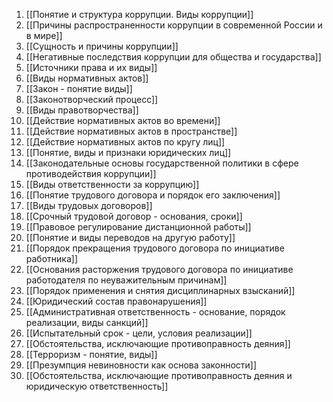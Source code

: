 1. [[Понятие и структура коррупции. Виды коррупции]]
2. [[Причины распространенности коррупции в современной России и в мире]]
3. [[Сущность и причины коррупции]]
4. [[Негативные последствия коррупции для общества и государства]]
5. [[Источники права и их виды]]
6. [[Виды нормативных актов]]
7. [[Закон - понятие виды]]
8. [[Законотворческий процесс]]
9. [[Виды правотворчества]]
10. [[Действие нормативных актов во времени]]
11. [[Действие нормативных актов в пространстве]]
12. [[Действие нормативных актов по кругу лиц]]
13. [[Понятие, виды и признаки юридических лиц]]
14. [[Законодательные основы государственной политики в сфере противодействия коррупции]]
15. [[Виды ответственности за коррупцию]]
16. [[Понятие трудового договора и порядок его заключения]]
17. [[Виды трудовых договоров]]
18. [[Срочный трудовой договор - основания, сроки]]
19. [[Правовое регулирование дистанционной работы]]
20. [[Понятие и виды переводов на другую работу]]
21. [[Порядок прекращения трудового договора по инициативе работника]]
22. [[Основания расторжения трудового договора по инициативе работодателя по неуважительным причинам]]
23. [[Порядок применения и снятия дисциплинарных взысканий]]
24. [[Юридический состав правонарушения]]
25. [[Административная ответственность - основание, порядок реализации, виды санкций]]
26. [[Испытательный срок - цели, условия реализации]]
27. [[Обстоятельства, исключающие противоправность деяния]]
28. [[Терроризм - понятие, виды]]
29. [[Презумпция невиновности как основа законности]]
30. [[Обстоятельства, исключающие противоправность деяния и юридическую ответственность]]